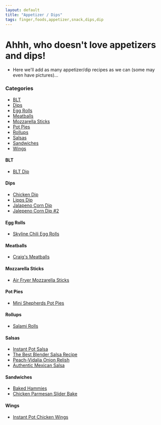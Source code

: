 ```yaml
---
layout: default
title: "Appetizer / Dips"
tags: finger,foods,appetizer,snack,dips,dip
---
```

# Ahhh, who doesn't love appetizers and dips!
* Here we'll add as many appetizer/dip recipes as we can (some may even have pictures)...

### Categories
<!-- TOC depthFrom:4 depthTo:6 withLinks:1 updateOnSave:1 orderedList:0 -->

- [BLT](#blt)
- [Dips](#dips)
- [Egg Rolls](#egg-rolls)
- [Meatballs](#meatballs)
- [Mozzarella Sticks](#mozzarella-sticks)
- [Pot Pies](#pot-pies)
- [Rollups](#rollups)
- [Salsas](#salsas)
- [Sandwiches](#sandwiches)
- [Wings](#wings)

<!-- /TOC -->

#### BLT
* [BLT Dip]({{site.github.url}}/AppetizerDips/BLTDip/index.html)

#### Dips
* [Chicken Dip]({{site.github.url}}/AppetizerDips/ChickenDip/index.html)
* [Lipps Dip]({{site.github.url}}/AppetizerDips/LippsDip/index.html)
* [Jalapeno Corn Dip]({{site.github.url}}/AppetizerDips/JalapenoCornDip/index.html)
* [Jalepeno Corn Dip #2]({{site.github.url}}/AppetizerDips/JalapenoCornDip2/index.html)

#### Egg Rolls
* [Skyline Chili Egg Rolls]({{site.github.url}}/AppetizerDips/SkylineChiliEggRolls/index.html)

#### Meatballs
* [Craig's Meatballs]({{site.github.url}}/AppetizerDips/TheCraigsMeatballs/index.html)

#### Mozzarella Sticks
* [Air Fryer Mozzarella Sticks]({{site.github.url}}/AppetizerDips/AirFryerMozzarellaSticks/index.html)

#### Pot Pies
* [Mini Shepherds Pot Pies]({{site.github.url}}/AppetizerDips/MiniShepherdsPotPies/index.html)

#### Rollups
* [Salami Rolls]({{site.github.url}}/AppetizerDips/SalamiRolls/index.html)

#### Salsas
* [Instant Pot Salsa]({{site.github.url}}/AppetizerDips/InstantPotSalsa/index.html)
* [The Best Blender Salsa Recipe]({{site.github.url}}/AppetizerDips/TheBestBlenderSalsa/index.html)
* [Peach-Vidalia Onion Relish]({{site.github.url}}/AppetizerDips/PeachVidaliaOnionRelish/index.html)
* [Authentic Mexican Salsa]({{site.github.url}}/AppetizerDips/AuthenticMexicanSalsa/index.html)

#### Sandwiches
* [Baked Hammies]({{site.github.url}}/AppetizerDips/BakedHammies/index.html)
* [Chicken Parmesan Slider Bake]({{site.github.url}}/AppetizerDips/ChickenParmesanSliderBake/index.html)

#### Wings
* [Instant Pot Chicken Wings]({{site.github.url}}/AppetizerDips/InstantPotChickenWings/index.html)
